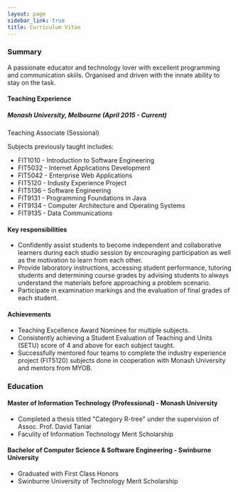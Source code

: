 ```yaml
---
layout: page
sidebar_link: true
title: Curriculum Vitae 
---
```


### Summary

A passionate educator and technology lover with excellent programming and communication skiils. Organised and driven
with the innate ability to stay on the task.

#### Teaching Experience
##### Monash University, Melbourne (April 2015 - Current)
Teaching Associate (Sessional)

Subjects previously taught includes:
- FIT1010 - Introduction to Software Engineering
- FIT5032 - Internet Applications Development
- FIT5042 - Enterprise Web Applications
- FIT5120 - Industy Experience Project
- FIT5136 - Software Engineering
- FIT9131 - Programming Foundations in Java
- FIT9134 - Computer Architecture and Operating Systems
- FIT9135 - Data Communications

#### Key responsibilities
- Confidently assist students to become	independent	and	collaborative learners during each studio session by encouraging participation as well as the motivation to	learn from each	other.
- Provide laboratory instructions, accessing student performance, tutoring students and determining course grades by advising students to always understand the materials before approaching a problem scenario.
- Participate in examination markings and the evaluation of final grades of each student.

#### Achievements
- Teaching Excellence Award Nominee for multiple subjects.
- Consistently achieving a Student Evaluation of Teaching and Units (SETU) score of 4 and above for each subject taught.
- Successfully mentored four teams to complete the industry experience project (FIT5120) subjects done in cooperation with Monash University and mentors from MYOB.

### Education

#### Master of Information Technology (Professional) - Monash University

- Completed a thesis titled "Category R-tree" under the supervision of Assoc. Prof. David Taniar
- Faculity of Information Technology Merit Scholarship

#### Bachelor of Computer Science & Software Engineering - Swinburne University

- Graduated with First Class Honors
- Swinburne University of Technology Merit Scholarship



